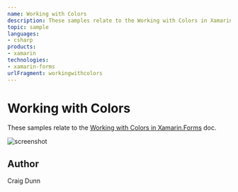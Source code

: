 ```yaml
---
name: Working with Colors
description: These samples relate to the Working with Colors in Xamarin.Forms doc. !screenshot
topic: sample
languages:
- csharp
products:
- xamarin
technologies:
- xamarin-forms
urlFragment: workingwithcolors
---
```

Working with Colors
==============

These samples relate to the [Working with Colors in Xamarin.Forms](http://developer.xamarin.com/guides/cross-platform/xamarin-forms/working-with/colors/) doc.

![screenshot](https://raw.githubusercontent.com/xamarin/xamarin-forms-samples/master/WorkingWithColors/Screenshots/Colors-sml.png "Colors")

Author
------

Craig Dunn
